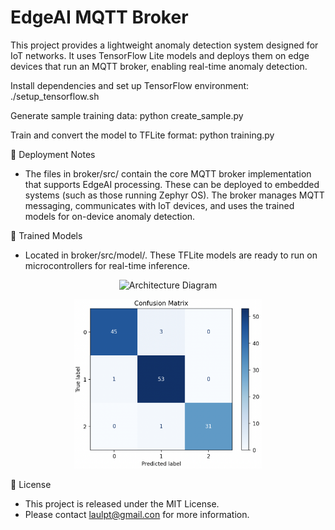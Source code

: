 # EdgeAI MQTT Broker
This project provides a lightweight anomaly detection system designed for IoT networks. It uses TensorFlow Lite models and deploys them on edge devices that run an MQTT broker, enabling real-time anomaly detection.

Install dependencies and set up TensorFlow environment:
   ./setup_tensorflow.sh

Generate sample training data:
   python create_sample.py

Train and convert the model to TFLite format:
   python training.py

🚀 Deployment Notes
- The files in broker/src/ contain the core MQTT broker implementation that supports EdgeAI processing. These can be deployed to embedded systems (such as those running Zephyr OS). The broker manages MQTT messaging, communicates with IoT devices, and uses the trained models for on-device anomaly detection.

🤖 Trained Models
- Located in broker/src/model/. These TFLite models are ready to run on microcontrollers for real-time inference.

<p align="center">
  <img src="/668_int.png" alt="Architecture Diagram" width="300"/>
</p>

<p align="center">
  <img src="/668_float.png" alt="Architecture Diagram" width="300"/>
</p>


📜 License
- This project is released under the MIT License.
- Please contact laulpt@gmail.con for more information.
